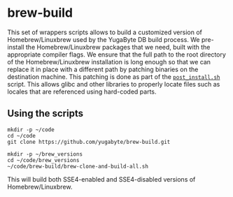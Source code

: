 # brew-build

This set of wrappers scripts allows to build a customized version of Homebrew/Linuxbrew used by the
YugaByte DB build process. We pre-install the Homebrew/Linuxbrew packages that we need, built with
the appropriate compiler flags. We ensure that the full path to the root directory of the
Homebrew/Linuxbrew installation is long enough so that we can replace it in place with a different
path by patching binaries on the destination machine. This patching is done as part of the
[`post_install.sh`](https://github.com/YugaByte/yugabyte-db/blob/master/build-support/post_install.sh)
script.  This allows glibc and other libraries to properly locate files such as locales that are
referenced using hard-coded parts.

## Using the scripts

```
mkdir -p ~/code
cd ~/code
git clone https://github.com/yugabyte/brew-build.git

mkdir -p ~/brew_versions
cd ~/code/brew_versions
~/code/brew-build/brew-clone-and-build-all.sh
```

This will build both SSE4-enabled and SSE4-disabled versions of Homebrew/Linuxbrew.
